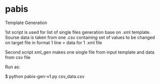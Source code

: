 pabis
=====

Template Generation

1st script is used for list of single files generation base on .xml template. Sourse data is taken from one .csv containing set of values to be changed on target file in format 1 line = data for 1 .xml file

Second script xml_gen makes one single file from input template and data from csv file

Run as:

$ python pabis-gen-v1.py csv_data.csv
